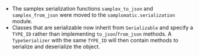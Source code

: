 - The samplex serialization functions `samplex_to_json` and `samplex_from_json` were moved to the
  `samplomatic.serialization` module.
- Classes that are serializable now inherit from `Serializable` and specify a `TYPE_ID` rather than
  implementing `to_json`/`from_json` methods. A `TypeSerializer` with the same `TYPE_ID` will then
  contain methods to serialize and deserialize the object.
